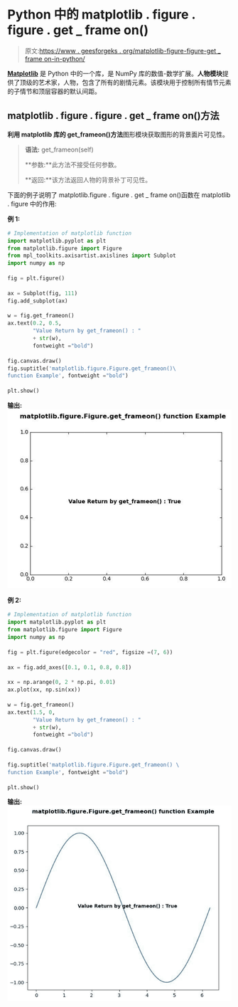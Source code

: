 # Python 中的 matplotlib . figure . figure . get _ frame on()

> 原文:[https://www . geesforgeks . org/matplotlib-figure-figure-get _ frame on-in-python/](https://www.geeksforgeeks.org/matplotlib-figure-figure-get_frameon-in-python/)

**[Matplotlib](https://www.geeksforgeeks.org/python-introduction-matplotlib/)** 是 Python 中的一个库，是 NumPy 库的数值-数学扩展。**人物模块**提供了顶级的艺术家，人物，包含了所有的剧情元素。该模块用于控制所有情节元素的子情节和顶层容器的默认间距。

## matplotlib . figure . figure . get _ frame on()方法

**利用 matplotlib 库的 get_frameon()方法**图形模块获取图形的背景面片可见性。

> **语法:** get_frameon(self)
> 
> **参数:**此方法不接受任何参数。
> 
> **返回:**该方法返回人物的背景补丁可见性。

下面的例子说明了 matplotlib.figure . figure . get _ frame on()函数在 matplotlib . figure 中的作用:

**例 1:**

```py
# Implementation of matplotlib function 
import matplotlib.pyplot as plt 
from matplotlib.figure import Figure
from mpl_toolkits.axisartist.axislines import Subplot 
import numpy as np 

fig = plt.figure() 

ax = Subplot(fig, 111) 
fig.add_subplot(ax)  

w = fig.get_frameon()
ax.text(0.2, 0.5,
        "Value Return by get_frameon() : "
        + str(w),
        fontweight ="bold")

fig.canvas.draw()
fig.suptitle('matplotlib.figure.Figure.get_frameon()\
function Example', fontweight ="bold") 

plt.show()
```

**输出:**
![](img/9578119971d84e0102699d72f625db83.png)

**例 2:**

```py
# Implementation of matplotlib function 
import matplotlib.pyplot as plt 
from matplotlib.figure import Figure
import numpy as np 

fig = plt.figure(edgecolor = "red", figsize =(7, 6)) 

ax = fig.add_axes([0.1, 0.1, 0.8, 0.8])

xx = np.arange(0, 2 * np.pi, 0.01) 
ax.plot(xx, np.sin(xx)) 

w = fig.get_frameon()
ax.text(1.5, 0,
        "Value Return by get_frameon() : "
        + str(w),
        fontweight ="bold")

fig.canvas.draw()

fig.suptitle('matplotlib.figure.Figure.get_frameon() \
function Example', fontweight ="bold") 

plt.show()
```

**输出:**
![](img/f83ca61e1ef396cc8b32575d876efb27.png)